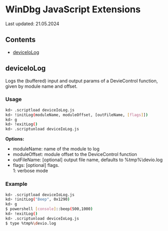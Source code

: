 # WinDbg JavaScript Extensions
Last updated: 21.05.2024  

## Contents
- [deviceIoLog](#deviceIoLog)


## deviceIoLog
Logs the (buffered) input and output params of a DevieControl function, given by module name and offset.

### Usage
```bash
kd> .scriptload deviceIoLog.js
kd> !initLog(moduleName, moduleOffset, [outFileName, [flags]])
kd> g
kd> !exitLog()
kd> .scriptunload deviceIoLog.js
```
**Options:**
* moduleName: name of the module to log
* moduleOffset: module offset to the DeviceControl function
* outFileName: [optional] output file name, defaults to %tmp%\devio.log
* flags: [optional] flags.  
         1: verbose mode

### Example
```bash
kd> .scriptload deviceIoLog.js
kd> !initLog("Beep", 0x1290)
kd> g
$ powershell [console]::beep(500,1000)
kd> !exitLog()
kd> .scriptunload deviceIoLog.js
$ type %tmp%\devio.log
```
